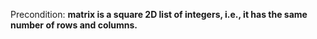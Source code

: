 Precondition: **matrix is a square 2D list of integers, i.e., it has the same number of rows and columns.**